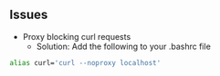 ## Issues
- Proxy blocking curl requests
  - Solution: Add the following to your .bashrc file
```bash
alias curl='curl --noproxy localhost'
```